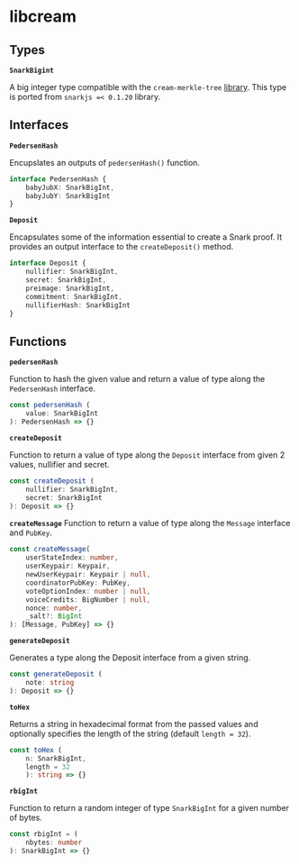 # libcream

## Types

**`SnarkBigint`**

A big integer type compatible with the `cream-merkle-tree` [library](https://github.com/kazuakiishiguro/cream-merkle-tree). This type is ported from `snarkjs =< 0.1.20` library.

## Interfaces

**`PedersenHash`**

Encupslates an outputs of `pedersenHash()` function.

```typescript
interface PedersenHash {
    babyJubX: SnarkBigInt,
    babyJubY: SnarkBigInt
}
```

**`Deposit`**

Encapsulates some of the information essential to create a Snark proof. It provides an output interface to the `createDeposit()` method.

```typescript
interface Deposit {
    nullifier: SnarkBigInt,
    secret: SnarkBigInt,
    preimage: SnarkBigInt,
    commitment: SnarkBigInt,
    nullifierHash: SnarkBigInt
}
```

## Functions

**`pedersenHash`**

Function to hash the given value and return a value of type along the `PedersenHash` interface.

```typescript
const pedersenHash (
	value: SnarkBigInt
): PedersenHash => {}
```

**`createDeposit`**

Function to return a value of type along the `Deposit` interface from given 2 values, nullifier and secret.

```typescript
const createDeposit (
	nullifier: SnarkBigInt,
	secret: SnarkBigInt
): Deposit => {}
```

**`createMessage`**
Function to return a value of type along the `Message` interface and `PubKey`.

```typescript
const createMessage(
	userStateIndex: number,
	userKeypair: Keypair,
	newUserKeypair: Keypair | null,
	coordinatorPubKey: PubKey,
	voteOptionIndex: number | null,
	voiceCredits: BigNumber | null,
	nonce: number,
	_salt?: BigInt
): [Message, PubKey] => {}
```

**`generateDeposit`**

Generates a type along the Deposit interface from a given string.

```typescript
const generateDeposit (
	note: string
): Deposit => {}
```

**`toHex`**

Returns a string in hexadecimal format from the passed values and optionally specifies the length of the string (default `length = 32`).

```typescript
const toHex (
	n: SnarkBigInt,
	length = 32
	): string => {}
```

**`rbigInt`**

Function to return a random integer of type `SnarkBigInt` for a given number of bytes.

```typescript
const rbigInt = (
    nbytes: number
): SnarkBigInt => {}
```
